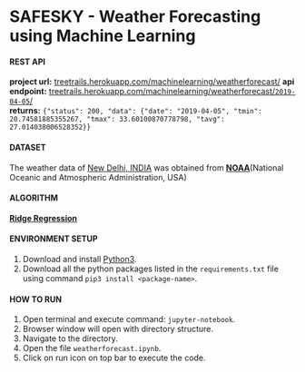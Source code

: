 # SAFESKY - Weather Forecasting using Machine Learning

#### REST API
**project url:** [treetrails.herokuapp.com/machinelearning/weatherforecast/](https://treetrails.herokuapp.com/machinelearning/weatherforecast/)
**api endpoint:** [treetrails.herokuapp.com/machinelearning/weatherforecast/`2019-04-05`/](https://treetrails.herokuapp.com/machinelearning/weatherforecast/2019-04-05/)<br>
**returns:** `{"status": 200, "data": {"date": "2019-04-05", "tmin": 20.74581885355267, "tmax": 33.60100870778798, "tavg": 27.014038006528352}}`

#### DATASET
The weather data of [New Delhi, INDIA](https://www.google.com/maps/place/New+Delhi,+Delhi/@28.5272181,77.0688974,11z/data=!3m1!4b1!4m5!3m4!1s0x390cfd5b347eb62d:0x52c2b7494e204dce!8m2!3d28.6139391!4d77.2090212) was obtained from [**NOAA**](https://www.ncdc.noaa.gov/cdo-web/)(National Oceanic and Atmospheric Administration, USA)

#### ALGORITHM
[**Ridge Regression**](https://scikit-learn.org/stable/modules/generated/sklearn.linear_model.Ridge.html)

#### ENVIRONMENT SETUP
1. Download and install [Python3](https://www.python.org).
2. Download all the python packages listed in the `requirements.txt` file using command `pip3 install <package-name>`.

#### HOW TO RUN
1. Open terminal and execute command: `jupyter-notebook`.
2. Browser window will open with directory structure.
3. Navigate to the directory.
4. Open the file `weatherforecast.ipynb`.
5. Click on run icon on top bar to execute the code.
